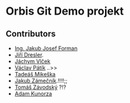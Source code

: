 # Orbis Git Demo projekt

## Contributors

- [Ing. Jakub Josef Forman](https://jakubforman.eu)
- [Jiří Dresler](https://github.com/Kernepult1).
- [Jáchym Vlček](https://github.com/KamoNedavamTo)
- [Václav Pátík](https://github.com/feltwine) .*.*>>
- [Tadeáš Mikeška](https://github.com/teddv8)
- [Jakub Zámečník](https://github.com/jackkybl).!!!!;;
- [Tomáš Závodský](https://github.com/Zavodskyy) ?!?
- [Adam Kunorza](https://github.com/Ady1s)
